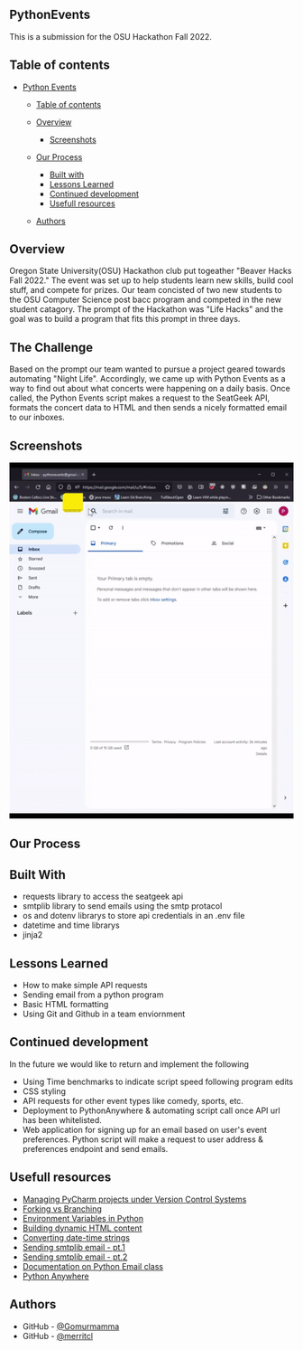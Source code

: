 ## PythonEvents

This is a submission for the OSU Hackathon Fall 2022. 

## Table of contents

- [Python Events](#python-events)
  - [Table of contents](#table-of-contents)
  - [Overview](#overview)
    - [Screenshots](#screenshots)
    
  - [Our Process](#our-process)
    - [Built with](#built-with)
    - [Lessons Learned](#lessons-learned)
    - [Continued development](#continued-development)
    - [Usefull resources](#usefull-resources)
   
   - [Authors](#authors)

## Overview
Oregon State University(OSU) Hackathon club put togeather "Beaver Hacks Fall 2022." The event was set up to help students learn new skills, build cool stuff, and compete for prizes. Our team concisted of two new students to the OSU Computer Science post bacc program and competed in the new student catagory. The prompt of the Hackathon was "Life Hacks" and the goal was to build a program that fits this prompt in three days. 

## The Challenge
Based on the prompt our team wanted to pursue a project geared towards automating "Night Life". Accordingly, we came up with Python Events as a way to find out about what concerts were happening on a daily basis. Once called, the Python Events script makes a request to the SeatGeek API, formats the concert data to HTML and then sends a nicely formatted email to our inboxes.

## Screenshots
![Script Execution Preview](Images/gif_of_execution.gif)


## Our Process


## Built With
- requests library to access the seatgeek api
- smtplib library to send emails using the smtp protacol 
- os and dotenv librarys to store api credentials in an .env file
- datetime and time librarys
- jinja2 


## Lessons Learned
- How to make simple API requests
- Sending email from a python program 
- Basic HTML formatting
- Using Git and Github in a team enviornment

## Continued development

In the future we would like to return and implement the following
- Using Time benchmarks to indicate script speed following program edits
- CSS styling
- API requests for other event types like comedy, sports, etc.
- Deployment to PythonAnywhere & automating script call once API url has been whitelisted.
- Web application for signing up for an email based on user's event preferences.
  Python script will make a request to user address & preferences endpoint and send emails.

## Usefull resources
- [Managing PyCharm projects under Version Control Systems](https://intellij-support.jetbrains.com/hc/en-us/articles/206544839)
- [Forking vs Branching](https://stackoverflow.com/questions/3611256/forking-vs-branching-in-github)
- [Environment Variables in Python](https://developer.vonage.com/blog/21/10/01/python-environment-variables-a-primer)
- [Building dynamic HTML content](https://stackoverflow.com/questions/30180406/building-dynamic-html-email-content-with-python)
- [Converting date-time strings](https://stackabuse.com/converting-strings-to-datetime-in-python/)
- [Sending smtplib email - pt.1 ](https://pythonassets.com/posts/send-html-email-with-attachments-via-smtp/)
- [Sending smtplib email - pt.2 ](https://coderzcolumn.com/tutorials/python/smtplib-simple-guide-to-sending-mails-using-python)
- [Documentation on Python Email class](https://docs.python.org/3/library/email.html#module-email)
- [Python Anywhere](https://stackoverflow.com/questions/71138889/max-retries-exceeded-caused-by-proxyerrorcannot-connect-to-proxy-oserror)

## Authors
- GitHub - [@Gomurmamma](https://github.com/Gomurmamma)
- GitHub - [@merritcl](https://github.com/merritcl)
